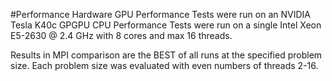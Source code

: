 #Performance Hardware
GPU Performance Tests were run on an NVIDIA Tesla K40c GPGPU
CPU Performance Tests were run on a single Intel Xeon E5-2630 @ 2.4 GHz with 8 cores and max 16 threads.

Results in MPI comparison are the BEST of all runs at the specified problem size.
Each problem size was evaluated with even numbers of threads 2-16.
